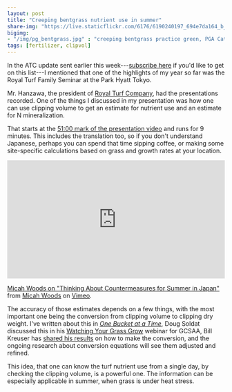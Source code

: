 ```yaml
---
layout: post
title: "Creeping bentgrass nutrient use in summer"
share-img: "https://live.staticflickr.com/6176/6190240197_694e7da164_b_d.jpg"
bigimg:
- "/img/pg_bentgrass.jpg" : "creeping bentgrass practice green, PGA Catalunya"
tags: [fertilizer, clipvol]
---
```


In the ATC update sent earlier this week---[subscribe here](http://www.subscribepage.com/atcupdate) if you'd like to get on this list---I mentioned that one of the highlights of my year so far was the Royal Turf Family Seminar at the Park Hyatt Tokyo.

Mr. Hanzawa, the president of [Royal Turf Company](http://www.royalturf.co.jp/), had the presentations recorded. One of the things I discussed in my presentation was how one can use clipping volume to get an estimate for nutrient use and an estimate for N mineralization.

That starts at the [51:00 mark of the presentation video](https://vimeo.com/328385685#t=51m0s) and runs for 9 minutes. This includes the translation too, so if you don't understand Japanese, perhaps you can spend that time sipping coffee, or making some site-specific calculations based on grass and growth rates at your location.

<div style="padding:54.29% 0 0 0;position:relative;"><iframe src="https://player.vimeo.com/video/328385685#t=51m0s" style="position:absolute;top:0;left:0;width:100%;height:100%;" frameborder="0" allow="autoplay; fullscreen" allowfullscreen></iframe></div><script src="https://player.vimeo.com/api/player.js"></script>
<p><a href="https://vimeo.com/328385685#t=51m0s">Micah Woods on &quot;Thinking About Countermeasures for Summer in Japan&quot;</a> from <a href="https://vimeo.com/micahwoods">Micah Woods</a> on <a href="https://vimeo.com">Vimeo</a>.</p>

The accuracy of those estimates depends on a few things, with the most important one being the conversion from clipping volume to clipping dry weight. I've written about this in [*One Bucket at a Time*](https://www.asianturfgrass.com/buckets/), Doug Soldat discussed this in his [Watching Your Grass Grow](https://gcsaa.interactyx.com/pages/course/portal.aspx?courseid=631) webinar for GCSAA, Bill Kreuser has [shared his results](https://twitter.com/UNLturf/status/1075836344038027265) on how to make the conversion, and the ongoing research about conversion equations will see them adjusted and refined.

This idea, that one can know the turf nutrient use from a single day, by checking the clipping volume, is a powerful one. The information can be especially applicable in summer, when grass is under heat stress.


